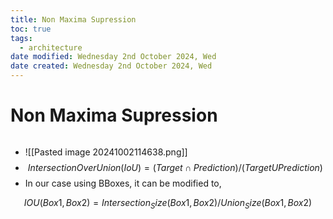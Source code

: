 ```yaml
---
title: Non Maxima Supression
toc: true
tags:
  - architecture
date modified: Wednesday 2nd October 2024, Wed
date created: Wednesday 2nd October 2024, Wed
---
```


# Non Maxima Supression
```toc
```
- ![[Pasted image 20241002114638.png]]
- $$Intersection Over Union(IoU) = (Target ∩ Prediction) / (Target U Prediction)$$
- In our case using BBoxes, it can be modified to,

$$IOU(Box1, Box2) = Intersection_Size(Box1, Box2) / Union_Size(Box1, Box2)$$